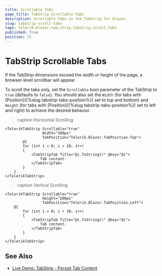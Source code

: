 ```yaml
---
title: Scrollable Tabs
page_title: TabStrip Scrollable Tabs
description: Scrollable Tabs in the TabStrip for Blazor.
slug: tabstrip-scroll-tabs
tags: telerik,blazor,tab,strip,tabstrip,scroll,tabs
published: True
position: 15
---
```


# TabStrip Scrollable Tabs

If the TabStrip dimensions exceed the width or height of the page, a browser-level scrollbar will appear.

To scroll the tabs only, set the `Scrollable` bool parameter of the TabStrip to `true` (defaults to `false`). You should also set the `Width` (for tabs with [Position]({%slug tabstrip-tabs-position%}) set to top and bottom) and `Height` (for tabs with [Position]({%slug tabstrip-tabs-position%}) set to left and right) to achieve the desired behavior.

>caption Horizontal Scrolling

````RAZOR
<TelerikTabStrip Scrollable="true"
                 Width="300px"
                 TabPosition="Telerik.Blazor.TabPosition.Top">
        @{
        for (int i = 0; i < 10; i++)
        {
            <TabStripTab Title="@i.ToString()" @key="@i">
                Tab content.
            </TabStripTab>
        }
    }
</TelerikTabStrip>
````

>caption Vertical Scrolling

````RAZOR
<TelerikTabStrip Scrollable="true"
                 Height="200px"
                 TabPosition="Telerik.Blazor.TabPosition.Left">
    @{
        for (int i = 0; i < 10; i++)
        {
            <TabStripTab Title="@i.ToString()" @key="@i">
                Tab content.
            </TabStripTab>
        }
    }
</TelerikTabStrip>
````

## See Also

  * [Live Demo: TabStrip - Persist Tab Content](https://demos.telerik.com/blazor-ui/tabstrip/persist-content)